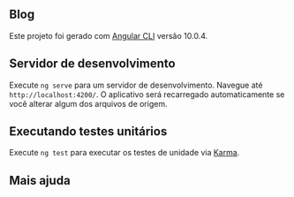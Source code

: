 ## Blog

Este projeto foi gerado com [Angular CLI](https://github.com/angular/angular-cli) versão 10.0.4.

## Servidor de desenvolvimento

Execute `ng serve` para um servidor de desenvolvimento. Navegue até `http://localhost:4200/`. O aplicativo será recarregado automaticamente se você alterar algum dos arquivos de origem.

## Executando testes unitários

Execute `ng test` para executar os testes de unidade via [Karma](https://karma-runner.github.io).

## Mais ajuda

